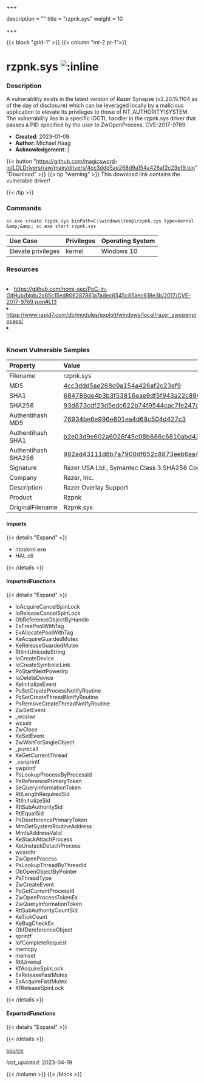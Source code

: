+++

description = ""
title = "rzpnk.sys"
weight = 10

+++


{{< block "grid-1" >}}
{{< column "mt-2 pt-1">}}


# rzpnk.sys ![:inline](/images/twitter_verified.png) 


### Description

A vulnerability exists in the latest version of Razer Synapse (v2.20.15.1104 as of the day of disclosure) which can be leveraged locally by a malicious application to elevate its privileges to those of NT_AUTHORITY\SYSTEM. The vulnerability lies in a specific IOCTL handler in the rzpnk.sys driver that passes a PID specified by the user to ZwOpenProcess. CVE-2017-9769.

- **Created**: 2023-01-09
- **Author**: Michael Haag
- **Acknowledgement**:  | [](https://twitter.com/)

{{< button "https://github.com/magicsword-io/LOLDrivers/raw/main/drivers/4cc3ddd5ae268d9a154a426af2c23ef9.bin" "Download" >}}
{{< tip "warning" >}}
This download link contains the vulnerable driver!

{{< /tip >}}

### Commands

```
sc.exe create rzpnk.sys binPath=C:\windows\temp\rzpnk.sys type=kernel &amp;&amp; sc.exe start rzpnk.sys
```

| Use Case | Privileges | Operating System | 
|:---- | ---- | ---- |
| Elevate privileges | kernel | Windows 10 |

### Resources
<br>
<li><a href="https://github.com/nomi-sec/PoC-in-GitHub/blob/2a85c15ed806287861a7adec6545c85aec618e3b/2017/CVE-2017-9769.json#L13">https://github.com/nomi-sec/PoC-in-GitHub/blob/2a85c15ed806287861a7adec6545c85aec618e3b/2017/CVE-2017-9769.json#L13</a></li>
<li><a href="https://www.rapid7.com/db/modules/exploit/windows/local/razer_zwopenprocess/">https://www.rapid7.com/db/modules/exploit/windows/local/razer_zwopenprocess/</a></li>
<li><a href=""></a></li>
<br>

### Known Vulnerable Samples

| Property           | Value |
|:-------------------|:------|
| Filename           | rzpnk.sys |
| MD5                | [4cc3ddd5ae268d9a154a426af2c23ef9](https://www.virustotal.com/gui/file/4cc3ddd5ae268d9a154a426af2c23ef9) |
| SHA1               | [684786de4b3b3f53816eae9df5f943a22c89601f](https://www.virustotal.com/gui/file/684786de4b3b3f53816eae9df5f943a22c89601f) |
| SHA256             | [93d873cdf23d5edc622b74f9544cac7fe247d7a68e1e2a7bf2879fad97a3ae63](https://www.virustotal.com/gui/file/93d873cdf23d5edc622b74f9544cac7fe247d7a68e1e2a7bf2879fad97a3ae63) |
| Authentihash MD5   | [76934be6e996e801ea4d68c504d427c3](https://www.virustotal.com/gui/search/authentihash%253A76934be6e996e801ea4d68c504d427c3) |
| Authentihash SHA1  | [b2e03d9e602a6026f45c08b686c6810abd43bfac](https://www.virustotal.com/gui/search/authentihash%253Ab2e03d9e602a6026f45c08b686c6810abd43bfac) |
| Authentihash SHA256| [982ad43111d8b7a7900df652c8873eeb6aa485bb429dee6c2ad44acf598bb5e6](https://www.virustotal.com/gui/search/authentihash%253A982ad43111d8b7a7900df652c8873eeb6aa485bb429dee6c2ad44acf598bb5e6) |
| Signature         | Razer USA Ltd., Symantec Class 3 SHA256 Code Signing CA, VeriSign   |
| Company           | Razer, Inc. |
| Description       | Razer Overlay Support |
| Product           | Rzpnk |
| OriginalFilename  | Rzpnk.sys |


#### Imports
{{< details "Expand" >}}
* ntoskrnl.exe
* HAL.dll

{{< /details >}}
#### ImportedFunctions
{{< details "Expand" >}}
* IoAcquireCancelSpinLock
* IoReleaseCancelSpinLock
* ObReferenceObjectByHandle
* ExFreePoolWithTag
* ExAllocatePoolWithTag
* KeAcquireGuardedMutex
* KeReleaseGuardedMutex
* RtlInitUnicodeString
* IoCreateDevice
* IoCreateSymbolicLink
* PoStartNextPowerIrp
* IoDeleteDevice
* KeInitializeEvent
* PsSetCreateProcessNotifyRoutine
* PsSetCreateThreadNotifyRoutine
* PsRemoveCreateThreadNotifyRoutine
* ZwSetEvent
* _wcslwr
* wcsstr
* ZwClose
* KeSetEvent
* ZwWaitForSingleObject
* _purecall
* KeGetCurrentThread
* _vsnprintf
* swprintf
* PsLookupProcessByProcessId
* PsReferencePrimaryToken
* SeQueryInformationToken
* RtlLengthRequiredSid
* RtlInitializeSid
* RtlSubAuthoritySid
* RtlEqualSid
* PsDereferencePrimaryToken
* MmGetSystemRoutineAddress
* MmIsAddressValid
* KeStackAttachProcess
* KeUnstackDetachProcess
* wcsrchr
* ZwOpenProcess
* PsLookupThreadByThreadId
* ObOpenObjectByPointer
* PsThreadType
* ZwCreateEvent
* PsGetCurrentProcessId
* ZwOpenProcessTokenEx
* ZwQueryInformationToken
* RtlSubAuthorityCountSid
* KeTickCount
* KeBugCheckEx
* ObfDereferenceObject
* sprintf
* IofCompleteRequest
* memcpy
* memset
* RtlUnwind
* KfAcquireSpinLock
* ExReleaseFastMutex
* ExAcquireFastMutex
* KfReleaseSpinLock

{{< /details >}}
#### ExportedFunctions
{{< details "Expand" >}}

{{< /details >}}


[*source*](https://github.com/magicsword-io/LOLDrivers/tree/main/yaml/rzpnk.yaml)

*last_updated:* 2023-04-19








{{< /column >}}
{{< /block >}}
